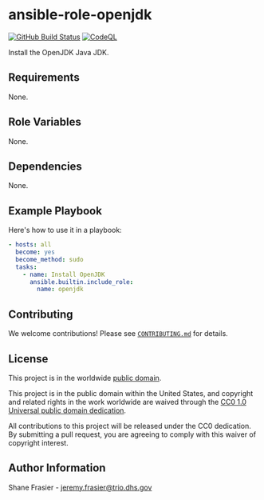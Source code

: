 # ansible-role-openjdk #

[![GitHub Build Status](https://github.com/cisagov/ansible-role-openjdk/workflows/build/badge.svg)](https://github.com/cisagov/ansible-role-openjdk/actions)
[![CodeQL](https://github.com/cisagov/ansible-role-openjdk/workflows/CodeQL/badge.svg)](https://github.com/cisagov/ansible-role-openjdk/actions/workflows/codeql-analysis.yml)

Install the OpenJDK Java JDK.

## Requirements ##

None.

## Role Variables ##

None.

<!--
| Variable | Description | Default | Required |
|----------|-------------|---------|----------|
| optional_variable | Describe its purpose. | `default_value` | No |
| required_variable | Describe its purpose. | n/a | Yes |
-->

## Dependencies ##

None.

## Example Playbook ##

Here's how to use it in a playbook:

```yaml
- hosts: all
  become: yes
  become_method: sudo
  tasks:
    - name: Install OpenJDK
      ansible.builtin.include_role:
        name: openjdk
```

## Contributing ##

We welcome contributions!  Please see [`CONTRIBUTING.md`](CONTRIBUTING.md) for
details.

## License ##

This project is in the worldwide [public domain](LICENSE).

This project is in the public domain within the United States, and
copyright and related rights in the work worldwide are waived through
the [CC0 1.0 Universal public domain
dedication](https://creativecommons.org/publicdomain/zero/1.0/).

All contributions to this project will be released under the CC0
dedication. By submitting a pull request, you are agreeing to comply
with this waiver of copyright interest.

## Author Information ##

Shane Frasier - <jeremy.frasier@trio.dhs.gov>
